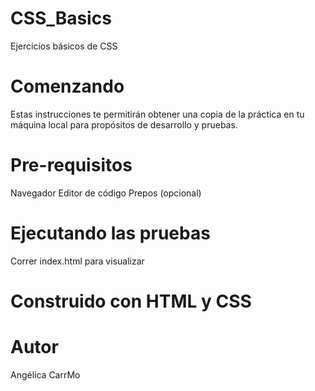 # CSS_Basics
Ejercicios básicos de CSS

# Comenzando 
Estas instrucciones te permitirán obtener una copia de la práctica en tu máquina local para propósitos de desarrollo y pruebas.

# Pre-requisitos 
Navegador
Editor de código
Prepos (opcional)

# Ejecutando las pruebas
Correr index.html para visualizar

# Construido con HTML y CSS

# Autor
Angélica CarrMo 
